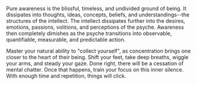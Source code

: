 Pure awareness is the blissful, timeless, and undivided ground of being. It dissipates into thoughts, ideas, concepts, beliefs, and understandings--the structures of the intellect. The intellect dissipates further into the desires, emotions, passions, volitions, and perceptions of the psyche. Awareness then completely dimishes as the psyche transitions into observable, quantifiable, measurable, and predictable action.

Master your natural ability to "collect yourself", as concentration brings one closer to the heart of their being. Shift your feet, take deep breaths, wiggle your arms, and steady your gaze. Done right, there will be a cessation of mental chatter. Once that happens, train your focus on this inner silence. With enough time and repetition, things will click.
